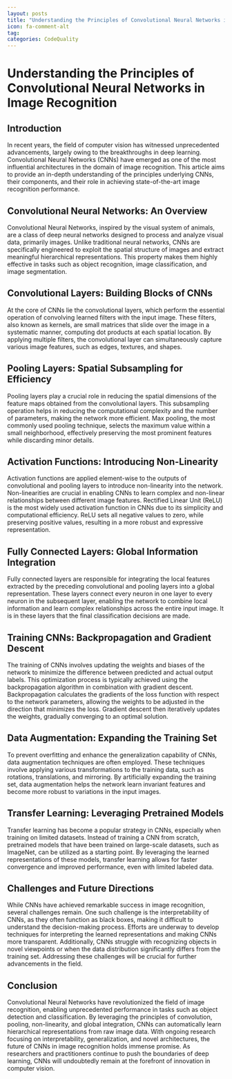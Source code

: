 ```yaml
---
layout: posts
title: "Understanding the Principles of Convolutional Neural Networks in Image Recognition"
icon: fa-comment-alt
tag:      
categories: CodeQuality
---
```



# Understanding the Principles of Convolutional Neural Networks in Image Recognition

## Introduction
In recent years, the field of computer vision has witnessed unprecedented advancements, largely owing to the breakthroughs in deep learning. Convolutional Neural Networks (CNNs) have emerged as one of the most influential architectures in the domain of image recognition. This article aims to provide an in-depth understanding of the principles underlying CNNs, their components, and their role in achieving state-of-the-art image recognition performance.

## Convolutional Neural Networks: An Overview
Convolutional Neural Networks, inspired by the visual system of animals, are a class of deep neural networks designed to process and analyze visual data, primarily images. Unlike traditional neural networks, CNNs are specifically engineered to exploit the spatial structure of images and extract meaningful hierarchical representations. This property makes them highly effective in tasks such as object recognition, image classification, and image segmentation.

## Convolutional Layers: Building Blocks of CNNs
At the core of CNNs lie the convolutional layers, which perform the essential operation of convolving learned filters with the input image. These filters, also known as kernels, are small matrices that slide over the image in a systematic manner, computing dot products at each spatial location. By applying multiple filters, the convolutional layer can simultaneously capture various image features, such as edges, textures, and shapes.

## Pooling Layers: Spatial Subsampling for Efficiency
Pooling layers play a crucial role in reducing the spatial dimensions of the feature maps obtained from the convolutional layers. This subsampling operation helps in reducing the computational complexity and the number of parameters, making the network more efficient. Max pooling, the most commonly used pooling technique, selects the maximum value within a small neighborhood, effectively preserving the most prominent features while discarding minor details.

## Activation Functions: Introducing Non-Linearity
Activation functions are applied element-wise to the outputs of convolutional and pooling layers to introduce non-linearity into the network. Non-linearities are crucial in enabling CNNs to learn complex and non-linear relationships between different image features. Rectified Linear Unit (ReLU) is the most widely used activation function in CNNs due to its simplicity and computational efficiency. ReLU sets all negative values to zero, while preserving positive values, resulting in a more robust and expressive representation.

## Fully Connected Layers: Global Information Integration
Fully connected layers are responsible for integrating the local features extracted by the preceding convolutional and pooling layers into a global representation. These layers connect every neuron in one layer to every neuron in the subsequent layer, enabling the network to combine local information and learn complex relationships across the entire input image. It is in these layers that the final classification decisions are made.

## Training CNNs: Backpropagation and Gradient Descent
The training of CNNs involves updating the weights and biases of the network to minimize the difference between predicted and actual output labels. This optimization process is typically achieved using the backpropagation algorithm in combination with gradient descent. Backpropagation calculates the gradients of the loss function with respect to the network parameters, allowing the weights to be adjusted in the direction that minimizes the loss. Gradient descent then iteratively updates the weights, gradually converging to an optimal solution.

## Data Augmentation: Expanding the Training Set
To prevent overfitting and enhance the generalization capability of CNNs, data augmentation techniques are often employed. These techniques involve applying various transformations to the training data, such as rotations, translations, and mirroring. By artificially expanding the training set, data augmentation helps the network learn invariant features and become more robust to variations in the input images.

## Transfer Learning: Leveraging Pretrained Models
Transfer learning has become a popular strategy in CNNs, especially when training on limited datasets. Instead of training a CNN from scratch, pretrained models that have been trained on large-scale datasets, such as ImageNet, can be utilized as a starting point. By leveraging the learned representations of these models, transfer learning allows for faster convergence and improved performance, even with limited labeled data.

## Challenges and Future Directions
While CNNs have achieved remarkable success in image recognition, several challenges remain. One such challenge is the interpretability of CNNs, as they often function as black boxes, making it difficult to understand the decision-making process. Efforts are underway to develop techniques for interpreting the learned representations and making CNNs more transparent. Additionally, CNNs struggle with recognizing objects in novel viewpoints or when the data distribution significantly differs from the training set. Addressing these challenges will be crucial for further advancements in the field.

## Conclusion
Convolutional Neural Networks have revolutionized the field of image recognition, enabling unprecedented performance in tasks such as object detection and classification. By leveraging the principles of convolution, pooling, non-linearity, and global integration, CNNs can automatically learn hierarchical representations from raw image data. With ongoing research focusing on interpretability, generalization, and novel architectures, the future of CNNs in image recognition holds immense promise. As researchers and practitioners continue to push the boundaries of deep learning, CNNs will undoubtedly remain at the forefront of innovation in computer vision.
